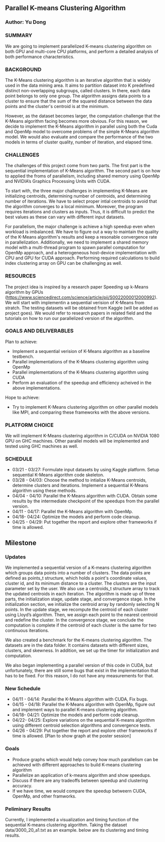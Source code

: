 ## Parallel K-means Clustering Algorithm
### Author: Yu Dong
### SUMMARY
We are going to implement parallelized K-means clustering algorithm on both GPU and multi-core CPU platforms, and perform a detailed analysis of both performance characteristics.

### BACKGROUND
The K-Means clustering algorithm is an iterative algorithm that is widely used in the data mining area. It aims to partition dataset into K predefined distinct non-overlapping subgroups, called clusters. In there, each data point belongs to only one group. The algorithm assigns data points to a cluster to ensure that the sum of the squared distance between the data points and the cluster's centroid is at the minimum.

However, as the dataset becomes larger, the computation challenge that the K-Means algorithm facing becomes more obvious. For this reason, we decide to implement the K-Means algorithm in parallel using both the Cuda and OpenMp model to overcome problems of the simple K-Means algorithm model. We would also evaluate and compare the performance of the two models in terms of cluster quality, number of iteration, and elapsed time.
 
### CHALLENGES
The challenges of this project come from two parts. The first part is the sequential implementation of K-Means algorithm. The second part is on how to applied the froms of parallelism, including shared memory using OpenMp and NVIDIA’s Graphics Processing
Units with CUDA.

To start with, the three major challenges in implementing K-Means are initializing centroids, determining number of centroids, and determining number of iterations. We have to select proper intial centroids to avoid that the algorithm converges to a local minimum. Moreover, the program requires iterations and clusters as inputs. Thus, it is difficult to predict the best values as these can vary with different input datasets.

For parallelism, the major challenge is achieve a high speedup even when workload is imbalanced. We have to figure out a way to maintain the quality of the K-Means algorithm's results and keep a resonable convergence rate in parallelization. Additionally, we need to implement a shared memory model with a multi-thread program to spawn parallel computation for OpenMp approach, and a heterogeneous host-device implementation with CPU and GPU for CUDA approach. Performing required calculations to build index clustering array on GPU can be challenging as well.

### RESOURCES
The project idea is inspired by a research paper Speeding up k-Means algorithm by GPUs (https://www.sciencedirect.com/science/article/pii/S0022000012000992).
We will start with implementin a sequential verision of K-Means from stratch.
The testing datasets will be obtained from Kaggle (will be added as project goes).
We would refer to research papers in related field and the tutorials on how to run our parallelized version of the algorithm.

### GOALS AND DELIVERABLES
Plan to achieve:
* Implement a sequential verision of K-Means algorithm as a baseline testbench.
* Parallel implementations of the K-Means clustering algorithm using OpenMp
* Parallel implementations of the K-Means clustering algorithm using CUDA
* Perform an evaluation of the speedup and efficiency acheived in the above implementations.

Hope to achieve:
* Try to implement K-Means clustering algorithm on other parallel models like MPI, and comparing these frameworks with the above versions.

### PLATFORM CHOICE
We will implement  K-Means clustering algorithm in C/CUDA on NVIDIA 1080 GPU on GHC machines. Other parallel models will be implemented and tested using GHC machines as well.

### SCHEDULE
* 03/21 - 03/27: Formulate input datasets by using Kaggle platform. Setup sequential K-Means algorithm code skeleton.
* 03/28 - 04/03: Choose the method to intialize K-Means centroids, determine clusters and iterations. Implement a sequential K-Means algorithm using these methods.
* 04/04 - 04/10: Parallel the K-Means algorithm with CUDA. Obtain some results by the intermediate checkpoint of the speedups from the parallel version.
* 04/11 - 04/17: Parallel the K-Means algorithm with OpenMp. 
* 04/18- 04/24: Optimize the models and perform code cleanup.
* 04/25 - 04/29: Put together the report and explore other frameworks if time is allowed.

## Milestone 
### Updates
We implemented a sequential version of a K-means clustering algorithm which groups data points into a number of clusters. The data points are defined as points_t structure, which holds a point's coordinate values, cluster id, and its minimum distance to a cluster. The clusters are the input parameter set by the user. We also use a centroids_t structure array to track the updated centroids in each iteration. The algorithm is made up of three parts, the initialization stage, update stage, and convergence stage. In the initialization section, we initialize the centroid array by randomly selecting N points. In the update stage, we recompute the centroid of each cluster using Lloyd’s algorithm. Then, we assign each point to the nearest centroid and redefine the cluster. In the convergence stage, we conclude the computation is complete if the centroid of each cluster is the same for two continuous iterations.

We also created a benchmark for the K-means clustering algorithm. The datasets are in the data folder. It contains datasets with different sizes, clusters, and skewness. In addition, we set up the timer for initialization and computation.

We also began implementing a parallel version of this code in CUDA, but unfortunately, there are still some bugs that exist in the implementation that has to be fixed. For this reason, I do not have any measurements for that. 

### New Schedule
* 04/11 - 04/14: Parallel the K-Means algorithm with CUDA, Fix bugs. 
* 04/15 - 04/18: Parallel the K-Means algorithm with OpenMp, figure out and implement ways to parallel K-means clustering algorithm. 
* 04/18- 04/21: Optimize the models and perform code cleanup.
* 04/22- 04/25: Explore variations on the sequential K-means algorithm using different centroid selection algorithms and convergence tests.
* 04/26 - 04/29: Put together the report and explore other frameworks if time is allowed. [Plan to show graph at the poster session]

### Goals
* Produce graphs which would help convey how much parallelism can be achieved with different approaches to build K-means clustering algorithm
* Parallelize an application of k-means algorithm and show speedups.
* Discuss if there are any tradeoffs between speedup and clustering accuracy.
* If we have time, we would compare the speedup betweern CUDA, OpenMp, and other framworks.

### Peliminary Results
Currently, I implemented a visualization and timing function of the sequential K-means clustering algorithm. Taking the dataset data/3000_20_a1.txt as an example. below are its clustering and timing results.



